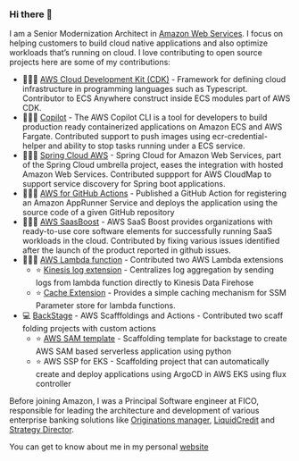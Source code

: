 ### Hi there 👋

I am a Senior Modernization Architect in [Amazon Web Services](www.aws.com). I focus on helping customers to build cloud native applications and also optimize workloads that’s running on cloud. I love contributing to open source projects here are some of my contributions:

-  🧑🏽‍💻 [AWS Cloud Development Kit (CDK)](https://github.com/aws/aws-cdk) - Framework for defining cloud infrastructure in programming languages such as Typescript. Contributor to ECS Anywhere construct inside ECS modules part of AWS CDK.
-  🧑🏽‍💻 [Copilot](https://github.com/aws/copilot-cli) - The AWS Copilot CLI is a tool for developers to build production ready containerized applications on Amazon ECS and AWS Fargate. Contributed support to push images using ecr-credential-helper and ability to stop tasks running under a ECS service.
-  🧑🏽‍💻 [Spring Cloud AWS](https://github.com/awspring/spring-cloud-aws/pull/95) - Spring Cloud for Amazon Web Services, part of the Spring Cloud umbrella project, eases the integration with hosted Amazon Web Services. Contributed suppport for AWS CloudMap to support service discovery for Spring boot applications.
-  🧑🏽‍💻 [AWS for GitHub Actions](https://github.com/awslabs/amazon-app-runner-deploy) - Published a GitHub Action for registering an Amazon AppRunner Service and deploys the application using the source code of a given GitHub repository
-  🧑🏽‍💻 [AWS SaasBoost](https://github.com/awslabs/aws-saas-boost) - AWS SaaS Boost provides organizations with ready-to-use core software elements for successfully running SaaS workloads in the cloud. Contributed by fixing various issues identified after the launch of the product reported in github issues.
-  🧑🏽‍💻 [AWS Lambda function](https://aws.amazon.com/blogs/aws/getting-started-with-using-your-favorite-operational-tools-on-aws-lambda-extensions-are-now-generally-available/) - Contributed two AWS Lambda extensions
    * ⭐️ [Kinesis log extension](https://github.com/aws-samples/aws-lambda-extensions/tree/main/cache-extension-demo) - Centralizes log aggregation by sending logs from lambda function directly to Kinesis Data Firehose
    * ⭐️ [Cache Extension](https://github.com/aws-samples/aws-lambda-extensions/tree/main/cache-extension-demo) - Provides a simple caching mechanism for SSM Parameter store for lambda functions.
- 💻 [BackStage](http://backstage.io/) - AWS Scafffoldings and Actions - Contributed two scaff folding projects with custom actions
   * ⭐️ [AWS SAM template](https://github.com/hariohmprasath/backstage-aws-sam-app-python) - Scaffolding template for backstage to create AWS SAM based serverless application using python
   * ⭐️ AWS SSP for EKS - Scaffolding project that can automatically create and deploy applications using ArgoCD in AWS EKS using flux controller

Before joining Amazon, I was a Principal Software engineer at FICO, responsible for leading the architecture and development of various enterprise banking solutions like [Originations manager](https://www.fico.com/en/products/fico-origination-manager), [LiquidCredit](https://www.fico.com/en/products/fico-small-business-scoring-service) and [Strategy Director](https://www.fico.com/en/products/fico-strategy-director).

You can get to know about me in my personal [website](http://www.hariohmprasath.com)
